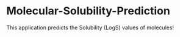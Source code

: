 # Molecular-Solubility-Prediction
This application predicts the Solubility (LogS) values of molecules!
